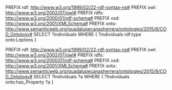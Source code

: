 PREFIX rdf: <http://www.w3.org/1999/02/22-rdf-syntax-ns#>
PREFIX owl: <http://www.w3.org/2002/07/owl#>
PREFIX rdfs: <http://www.w3.org/2000/01/rdf-schema#>
PREFIX xsd: <http://www.w3.org/2001/XMLSchema#>
PREFIX onto: <http://www.semanticweb.org/guadalupecanasherrera/ontologies/2015/8/COD_Ontology#>
SELECT ?individuals 
	WHERE { ?individuals rdf:type onto:Leptons }





PREFIX rdf: <http://www.w3.org/1999/02/22-rdf-syntax-ns#>
PREFIX owl: <http://www.w3.org/2002/07/owl#>
PREFIX rdfs: <http://www.w3.org/2000/01/rdf-schema#>
PREFIX xsd: <http://www.w3.org/2001/XMLSchema#>
PREFIX onto: <http://www.semanticweb.org/guadalupecanasherrera/ontologies/2015/8/COD_Ontology#>
SELECT  ?Individuals ?a
	WHERE { ?Individuals onto:has_Property ?a }
